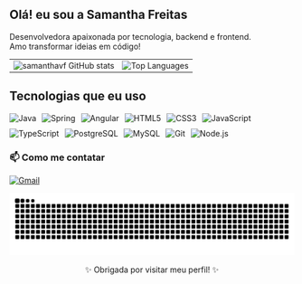 ## Olá! eu sou a Samantha Freitas

<p>
  Desenvolvedora apaixonada por tecnologia, backend e frontend. <br/>
  Amo transformar ideias em código! 
</p>

<table>
  <tr>
    <td>
      <img src="https://github-readme-stats.vercel.app/api?username=samanthavf&show_icons=true&theme=jolly" alt="samanthavf GitHub stats" height="200"/>
    </td>
    <td>
      <img src="https://github-readme-stats.vercel.app/api/top-langs/?username=samanthavf&layout=compact&theme=jolly" alt="Top Languages" height="200"/>
    </td>
  </tr>
</table>


## Tecnologias que eu uso

<div style="display: flex; flex-wrap: wrap; gap: 10px;">
  <img src="https://img.shields.io/badge/Java-%23ED8B00.svg?style=for-the-badge&logo=openjdk&logoColor=white" alt="Java"/>
  <img src="https://img.shields.io/badge/Spring-%236DB33F.svg?style=for-the-badge&logo=spring&logoColor=white" alt="Spring"/>
  <img src="https://img.shields.io/badge/Angular-%23DD0031.svg?style=for-the-badge&logo=angular&logoColor=white" alt="Angular"/>
  <img src="https://img.shields.io/badge/HTML5-%23E34F26.svg?style=for-the-badge&logo=html5&logoColor=white" alt="HTML5"/>
  <img src="https://img.shields.io/badge/CSS3-%231572B6.svg?style=for-the-badge&logo=css3&logoColor=white" alt="CSS3"/>
  <img src="https://img.shields.io/badge/JavaScript-%23F7DF1E.svg?style=for-the-badge&logo=javascript&logoColor=black" alt="JavaScript"/>
  <img src="https://img.shields.io/badge/TypeScript-%233178C6.svg?style=for-the-badge&logo=typescript&logoColor=white" alt="TypeScript"/>
  <img src="https://img.shields.io/badge/PostgreSQL-%234169E1.svg?style=for-the-badge&logo=postgresql&logoColor=white" alt="PostgreSQL"/>
  <img src="https://img.shields.io/badge/MySQL-%234479A1.svg?style=for-the-badge&logo=mysql&logoColor=white" alt="MySQL"/>
  <img src="https://img.shields.io/badge/Git-%23F05032.svg?style=for-the-badge&logo=git&logoColor=white" alt="Git"/>
  <img src="https://img.shields.io/badge/Node.js-%23339933.svg?style=for-the-badge&logo=node.js&logoColor=white" alt="Node.js"/>
</div>


### 📫 Como me contatar

[![Gmail](https://img.shields.io/badge/Gmail-D14836?style=for-the-badge&logo=gmail&logoColor=white)](mailto:samanthavfl3490@gmail.com)

![snake gif](https://github.com/samanthavf/samanthavf/blob/output/github-contribution-grid-snake-dark.svg)



<p align="center">✨ Obrigada por visitar meu perfil! ✨</p>

